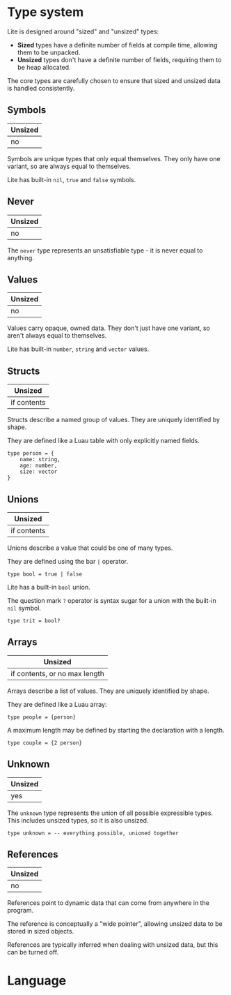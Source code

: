 
# Type system

Lite is designed around "sized" and "unsized" types:

- **Sized** types have a definite number of fields at compile time, allowing them to be unpacked.
- **Unsized** types don't have a definite number of fields, requiring them to be heap allocated.

The core types are carefully chosen to ensure that sized and unsized data is handled consistently.

## Symbols

| Unsized |
|---------|
| no      |

Symbols are unique types that only equal themselves. They only have one variant, so are always equal to themselves.

Lite has built-in `nil`, `true` and `false` symbols.

## Never

| Unsized |
|---------|
| no      |

The `never` type represents an unsatisfiable type - it is never equal to anything.

## Values

| Unsized |
|---------|
| no      |

Values carry opaque, owned data. They don't just have one variant, so aren't always equal to themselves.

Lite has built-in `number`, `string` and `vector` values.

## Structs

| Unsized     |
|-------------|
| if contents |

Structs describe a named group of values. They are uniquely identified by shape.

They are defined like a Luau table with only explicitly named fields.

```luau
type person = {
    name: string,
    age: number,
    size: vector
}
```

## Unions

| Unsized     |
|-------------|
| if contents |

Unions describe a value that could be one of many types.

They are defined using the bar `|` operator.

```luau
type bool = true | false
```

Lite has a built-in `bool` union.

The question mark `?` operator is syntax sugar for a union with the built-in `nil` symbol.

```luau
type trit = bool?
```

## Arrays

| Unsized                       |
|-------------------------------|
| if contents, or no max length |

Arrays describe a list of values. They are uniquely identified by shape.

They are defined like a Luau array:

```luau
type people = {person}
```

A maximum length may be defined by starting the declaration with a length.

```luau
type couple = {2 person}
```

## Unknown

| Unsized |
|---------|
| yes     |

The `unknown` type represents the union of all possible expressible types. This includes unsized types, so it is also unsized.

```luau
type unknown = -- everything possible, unioned together
```

## References

| Unsized |
|---------|
| no      |

References point to dynamic data that can come from anywhere in the program. 

The reference is conceptually a "wide pointer", allowing unsized data to be stored in sized objects.

References are typically inferred when dealing with unsized data, but this can be turned off.

# Language

